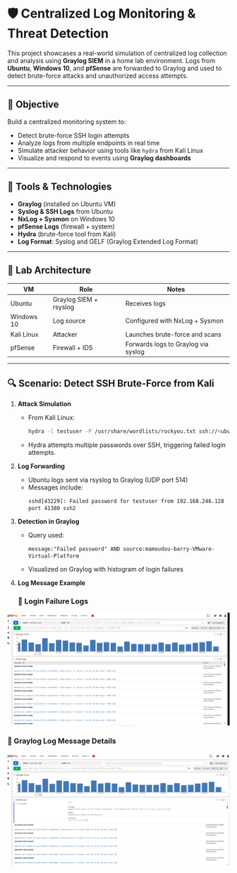 # 🛡️ Centralized Log Monitoring & Threat Detection

This project showcases a real-world simulation of centralized log collection and analysis using **Graylog SIEM** in a home lab environment. Logs from **Ubuntu**, **Windows 10**, and **pfSense** are forwarded to Graylog and used to detect brute-force attacks and unauthorized access attempts.

---

## 📌 Objective

Build a centralized monitoring system to:
- Detect brute-force SSH login attempts
- Analyze logs from multiple endpoints in real time
- Simulate attacker behavior using tools like `hydra` from Kali Linux
- Visualize and respond to events using **Graylog dashboards**

---

## 🧰 Tools & Technologies

- **Graylog** (installed on Ubuntu VM)
- **Syslog & SSH Logs** from Ubuntu
- **NxLog + Sysmon** on Windows 10
- **pfSense Logs** (firewall + system)
- **Hydra** (brute-force tool from Kali)
- **Log Format**: Syslog and GELF (Graylog Extended Log Format)

---

## 🧪 Lab Architecture

| VM | Role | Notes |
|----|------|-------|
| Ubuntu | Graylog SIEM + rsyslog | Receives logs |
| Windows 10 | Log source | Configured with NxLog + Sysmon |
| Kali Linux | Attacker | Launches brute-force and scans |
| pfSense | Firewall + IDS | Forwards logs to Graylog via syslog |

---

## 🔍 Scenario: Detect SSH Brute-Force from Kali

1. **Attack Simulation**
   - From Kali Linux:
     ```bash
     hydra -l testuser -P /usr/share/wordlists/rockyou.txt ssh://<ubuntu-ip>
     ```
   - Hydra attempts multiple passwords over SSH, triggering failed login attempts.

2. **Log Forwarding**
   - Ubuntu logs sent via rsyslog to Graylog (UDP port 514)
   - Messages include:
     ```
     sshd[43229]: Failed password for testuser from 192.168.246.128 port 41380 ssh2
     ```

3. **Detection in Graylog**
   - Query used:
     ```
     message:"Failed password" AND source:mamoudou-barry-VMware-Virtual-Platform
     ```
   - Visualized on Graylog with histogram of login failures

4. **Log Message Example**
   ### 🔸 Login Failure Logs
![SSH Failed Password Logs](graylog-ssh1.png)

### 🔸 Graylog Log Message Details
![Graylog Log Message](graylog-ssh2.png)

